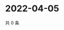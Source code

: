 # 2022-04-05

共 0 条

<!-- BEGIN WEIBO -->
<!-- 最后更新时间 Tue Apr 05 2022 11:19:33 GMT+0800 (China Standard Time) -->

<!-- END WEIBO -->
